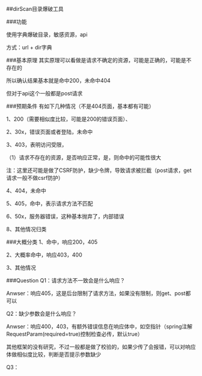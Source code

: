 ##dirScan目录爆破工具

###功能

使用字典爆破目录，敏感资源，api

方式：url + dir字典

###基本原理
其实原理可以看做是请求不确定的资源，可能是正确的，可能是不存在的

所以确认结果基本就是命中200，未命中404

但对于api这个一般都是post请求

###预期条件
有如下几种情况（不是404页面，基本都有可能）

1、200（需要相似度比较，可能是200的错误页面）、

2、30x，错误页面或者登陆，未命中

3、403，表明访问受限，

   （1）请求不存在的资源，是否响应正常，是，则命中的可能性很大
		
   注：这里还可能是做了CSRF防护，缺少令牌，导致请求被拦截（post请求，get请求一般不做csrf防护）
   
4、404，未命中

5、405，命中，表示请求方法不匹配

6、50x，服务器错误，这种基本抛弃了，内部错误

8、其他情况归类

###大概分类
1、命中，响应200，405

2、大概率命中，响应403，400

3、其他情况


###Question
Q1：请求方法不一致会是什么响应？

Anwser：响应405，这是后台限制了请求方法，如果没有限制，则get、post都可以

Q2：缺少参数会是什么响应？

Anwser：响应400，403，有额外错误信息在响应体中，如空指针（spring注解RequestParam(required=true)控制检查必传，默认true）

   其他框架的没有研究，不过一般都是做了校验的，如果少传了会报错，可以对响应体做相似度比较，判断是否提示参数缺少


Q3：